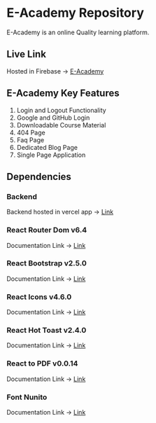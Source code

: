 # E-Academy Repository

E-Academy is an online Quality learning platform.

## Live Link
Hosted in Firebase -> [E-Academy](https://google.com/)

## E-Academy Key Features

1. Login and Logout Functionality<br />
2. Google and GitHub Login<br />
3. Downloadable Course Material<br />
4. 404 Page<br />
5. Faq Page<br />
5. Dedicated Blog Page<br />
6. Single Page Application<br />

## Dependencies

### Backend
Backend hosted in vercel app -> [Link](https://vercel.com/)

### React Router Dom v6.4 
Documentation Link -> [Link](https://reactrouter.com/en/main/start/overview)

### React Bootstrap v2.5.0
Documentation Link -> [Link](https://react-bootstrap.netlify.app/)

### React Icons v4.6.0
Documentation Link -> [Link](https://react-icons.github.io/react-icons)

### React Hot Toast v2.4.0
Documentation Link -> [Link](https://react-hot-toast.com/)

### React to PDF v0.0.14
Documentation Link -> [Link](https://www.npmjs.com/package/react-to-pdf)

### Font Nunito
Documentation Link -> [Link](https://fonts.google.com/)

